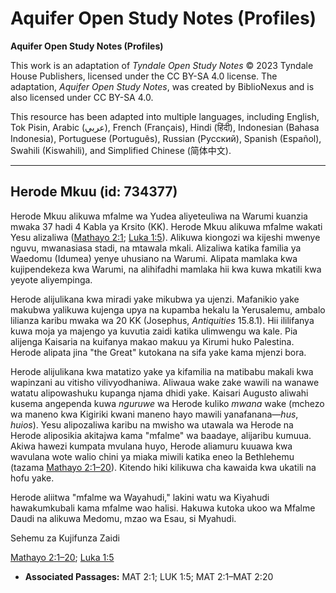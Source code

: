 # Aquifer Open Study Notes (Profiles)

**Aquifer Open Study Notes (Profiles)**

This work is an adaptation of *Tyndale Open Study Notes* © 2023 Tyndale House Publishers, licensed under the CC BY\-SA 4\.0 license. The adaptation, *Aquifer Open Study Notes*, was created by BiblioNexus and is also licensed under CC BY\-SA 4\.0\.

This resource has been adapted into multiple languages, including English, Tok Pisin, Arabic (عربي), French (Français), Hindi (हिंदी), Indonesian (Bahasa Indonesia), Portuguese (Português), Russian (Русский), Spanish (Español), Swahili (Kiswahili), and Simplified Chinese (简体中文).



--------------------------------

## Herode Mkuu (id: 734377)

Herode Mkuu alikuwa mfalme wa Yudea aliyeteuliwa na Warumi kuanzia mwaka 37 hadi 4 Kabla ya Krsito (KK). Herode Mkuu alikuwa mfalme wakati Yesu alizaliwa ([Mathayo 2:1](https://ref.ly/Matt2:1); [Luka 1:5](https://ref.ly/Luke1:5)). Alikuwa kiongozi wa kijeshi mwenye nguvu, mwanasiasa stadi, na mtawala mkali. Alizaliwa katika familia ya Waedomu (Idumea) yenye uhusiano na Warumi. Alipata mamlaka kwa kujipendekeza kwa Warumi, na alihifadhi mamlaka hii kwa kuwa mkatili kwa yeyote aliyempinga.

Herode alijulikana kwa miradi yake mikubwa ya ujenzi. Mafanikio yake makubwa yalikuwa kujenga upya na kupamba hekalu la Yerusalemu, ambalo lilianza karibu mwaka wa 20 KK (Josephus, *Antiquities* 15\.8\.1\). Hii ililifanya kuwa moja ya majengo ya kuvutia zaidi katika ulimwengu wa kale. Pia alijenga Kaisaria na kuifanya makao makuu ya Kirumi huko Palestina. Herode alipata jina "the Great" kutokana na sifa yake kama mjenzi bora.

Herode alijulikana kwa matatizo yake ya kifamilia na matibabu makali kwa wapinzani au vitisho vilivyodhaniwa. Aliwaua wake zake wawili na wanawe watatu alipowashuku kupanga njama dhidi yake. Kaisari Augusto aliwahi kusema angependa kuwa *nguruwe* wa Herode kuliko *mwana* wake (mchezo wa maneno kwa Kigiriki kwani maneno hayo mawili yanafanana—*hus*, *huios*). Yesu alipozaliwa karibu na mwisho wa utawala wa Herode na Herode aliposikia akitajwa kama "mfalme" wa baadaye, alijaribu kumuua. Akiwa hawezi kumpata mvulana huyo, Herode aliamuru kuuawa kwa wavulana wote walio chini ya miaka miwili katika eneo la Bethlehemu (tazama [Mathayo 2:1–20](https://ref.ly/Matt2:1-Matt2:20)). Kitendo hiki kilikuwa cha kawaida kwa ukatili na hofu yake.

Herode aliitwa "mfalme wa Wayahudi," lakini watu wa Kiyahudi hawakumkubali kama mfalme wao halisi. Hakuwa kutoka ukoo wa Mfalme Daudi na alikuwa Medomu, mzao wa Esau, si Myahudi.

Sehemu za Kujifunza Zaidi

[Mathayo 2:1–20](https://ref.ly/Matt2:1-Matt2:20); [Luka 1:5](https://ref.ly/Luke1:5)

* **Associated Passages:** MAT 2:1; LUK 1:5; MAT 2:1–MAT 2:20

